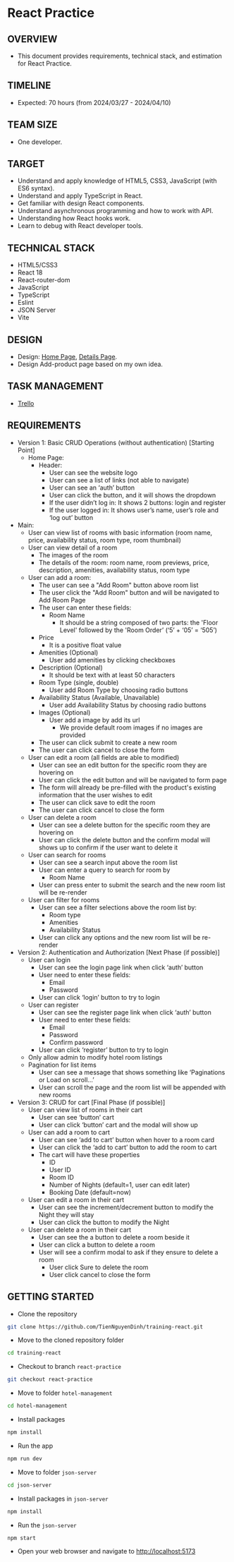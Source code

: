 # React Practice

## OVERVIEW

- This document provides requirements, technical stack, and estimation for React Practice.

## TIMELINE

- Expected: 70 hours  (from 2024/03/27 - 2024/04/10)

## TEAM SIZE

- One developer.

## TARGET

- Understand and apply knowledge of HTML5, CSS3, JavaScript (with ES6 syntax).
- Understand and apply TypeScript in React.
- Get familiar with design React components.
- Understand asynchronous programming and how to work with API.
- Understanding how React hooks work.
- Learn to debug with React developer tools.

## TECHNICAL STACK

- HTML5/CSS3
- React 18
- React-router-dom
- JavaScript
- TypeScript
- Eslint
- JSON Server
- Vite

## DESIGN

- Design: [Home Page](https://www.figma.com/file/fktqRevXEV7CUhux1T5h0h/Hotel-Website-Wireframe-Design-(Community)-(Copy)?type=design&node-id=2%3A1030&mode=design&t=CvKNLXnmqRK4ois8-1), [Details Page](https://www.figma.com/file/fktqRevXEV7CUhux1T5h0h/Hotel-Website-Wireframe-Design-(Community)-(Copy)?type=design&node-id=2%3A765&mode=design&t=atNGPZ94tRDvQpNS-1).
- Design Add-product page based on my own idea.

## TASK MANAGEMENT

- [Trello](https://trello.com/b/py0VHl0r/tiennguyen-internship-react)

## REQUIREMENTS

- Version 1: Basic CRUD Operations (without authentication) [Starting Point]
  - Home Page:
    - Header:
      - User can see the website logo
      - User can see a list of links (not able to navigate)
      - User can see an ‘auth’ button
      - User can click the button, and it will shows the dropdown 
      - If the user didn’t log in: It shows 2 buttons: login and register
      - If the user logged in: It shows user’s name, user’s role and ‘log out’ button
- Main:
  - User can view list of rooms with basic information (room name, price, availability status, room type, room thumbnail)
  - User can view detail of a room
    - The images of the room
    - The details of the room: room name, room previews, price, description, amenities, availability status, room type
  - User can add a room:
    - The user can see a "Add Room" button above room list
    - The user click the "Add Room" button and will be navigated to Add Room Page
    - The user can enter these fields:
      - Room Name
        - It should be a string composed of two parts: the 'Floor Level' followed by the 'Room Order’ (‘5’ + ‘05’ = ‘505’)
    - Price
      - It is a positive float value
    - Amenities (Optional)
      - User add amenities by clicking checkboxes
    - Description (Optional)
      - It should be text with at least 50 characters
    - Room Type (single, double)
      - User add Room Type by choosing radio buttons
    - Availability Status (Available, Unavailable)
      - User add Availability Status by choosing radio buttons
    - Images (Optional)
      - User add a image by add its url
        - We provide default room images if no images are provided
    - The user can click submit to create a new room
    - The user can click cancel to close the form
  - User can edit a room (all fields are able to modified)
    - User can see an edit button for the specific room they are hovering on
    - User can click the edit button and will be navigated to form page
    - The form will already be pre-filled with the product's existing information that the user wishes to edit
    - The user can click save to edit the room
    - The user can click cancel to close the form
  - User can delete a room
    - User can see a delete button for the specific room they are hovering on
    - User can click the delete button and the confirm modal will shows up to confirm if the user want to delete it
  - User can search for rooms
    - User can see a search input above the room list
    - User can enter a query to search for room by
      - Room Name
    - User can press enter to submit the search and the new room list will be re-render
  - User can filter for rooms
    - User can see a filter selections above the room list by:
      - Room type
      - Amenities
      - Availability Status
    - User can click any options and the new room list will be re-render
- Version 2: Authentication and Authorization [Next Phase (if possible)]
  - User can login
    - User can see the login page link when click ‘auth’ button
    - User need to enter these fields:
      - Email
      - Password
    - User can click ‘login’ button to try to login
  - User can register
    - User can see the register page link when click ‘auth’ button
    - User need to enter these fields:
      - Email
      - Password
      - Confirm password
    - User can click ‘register’ button to try to login
  - Only allow admin to modify hotel room listings
  - Pagination for list items
    - User can see a message that shows something like ‘Paginations or Load on scroll…’
    - User can scroll the page and the room list will be appended with new rooms
- Version 3: CRUD for cart [Final Phase (if possible)]
  - User can view list of rooms in their cart
    - User can see ‘button’ cart
    - User can click ‘button’ cart and the modal will show up
  - User can add a room to cart
    - User can see ‘add to cart’ button when hover to a room card
    - User can click the ‘add to cart’ button to add the room to cart
    - The cart will have these properties
      - ID
      - User ID
      - Room ID
      - Number of Nights (default=1, user can edit later)
      - Booking Date (default=now)
  - User can edit a room in their cart
    - User can see the increment/decrement button to modify the Night they will stay
    - User can click the button to modify the Night
  - User can delete a room in their cart
    - User can see the a button to delete a room beside it
    - User can click a button to delete a room
    - User will see a confirm modal to ask if they ensure to delete a room
      - User click Sure to delete the room
      - User click cancel to close the form

## GETTING STARTED

- Clone the repository

```bash
git clone https://github.com/TienNguyenDinh/training-react.git
```

- Move to the cloned repository folder

```bash
cd training-react
```

- Checkout to branch `react-practice`

```bash
git checkout react-practice
```

- Move to folder `hotel-management`

```bash
cd hotel-management
```

- Install packages

```bash
npm install
```

- Run the app

```bash
npm run dev
```

- Move to folder `json-server`

```bash
cd json-server
```

- Install packages in `json-server`

```bash
npm install
```

- Run the `json-server`

```bash
npm start
```

- Open your web browser and navigate to [http://localhost:5173](http://localhost:5173)